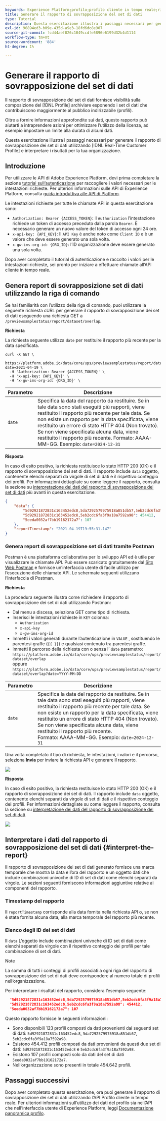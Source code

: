 ```yaml
---
keywords: Experience Platform;profilo;profilo cliente in tempo reale;risoluzione dei problemi;API;rapporto;rapporto di sovrapposizione set di dati;dati profilo
title: Generare il rapporto di sovrapposizione del set di dati
type: Tutorial
description: Questa esercitazione illustra i passaggi necessari per generare il rapporto di sovrapposizione dei set di dati utilizzando l’API Profilo cliente in tempo reale.
exl-id: 90894ed3-b09e-435d-a9e3-18fd6dc8e907
source-git-commit: fcd44aef026c1049ccdfe5896e6199d32b4d1114
workflow-type: tm+mt
source-wordcount: '884'
ht-degree: 1%

---
```


# Generare il rapporto di sovrapposizione del set di dati

Il rapporto di sovrapposizione del set di dati fornisce visibilità sulla composizione del [!DNL Profile] archiviare esponendo i set di dati che contribuiscono maggiormente al pubblico indirizzabile (profili).

Oltre a fornire informazioni approfondite sui dati, questo rapporto può aiutarti a intraprendere azioni per ottimizzare l’utilizzo della licenza, ad esempio impostare un limite alla durata di alcuni dati.

Questa esercitazione illustra i passaggi necessari per generare il rapporto di sovrapposizione dei set di dati utilizzando [!DNL Real-Time Customer Profile] e interpretare i risultati per la tua organizzazione.

## Introduzione

Per utilizzare le API di Adobe Experience Platform, devi prima completare la sezione [tutorial sull’autenticazione](https://www.adobe.com/go/platform-api-authentication-en) per raccogliere i valori necessari per le intestazioni richieste. Per ulteriori informazioni sulle API di Experience Platform, consulta [guida introduttiva alle API di Platform](../../landing/api-guide.md).

Le intestazioni richieste per tutte le chiamate API in questa esercitazione sono:

* `Authorization: Bearer {ACCESS_TOKEN}`: Il `Authorization` l’intestazione richiede un token di accesso preceduto dalla parola `Bearer`. È necessario generare un nuovo valore del token di accesso ogni 24 ore.
* `x-api-key: {API_KEY}`: Il `API Key` è anche noto come `Client ID` e è un valore che deve essere generato una sola volta.
* `x-gw-ims-org-id: {ORG_ID}`: l’ID organizzazione deve essere generato una sola volta.

Dopo aver completato il tutorial di autenticazione e raccolto i valori per le intestazioni richieste, sei pronto per iniziare a effettuare chiamate all’API cliente in tempo reale.

## Genera report di sovrapposizione set di dati utilizzando la riga di comando

Se hai familiarità con l’utilizzo della riga di comando, puoi utilizzare la seguente richiesta cURL per generare il rapporto di sovrapposizione dei set di dati eseguendo una richiesta GET a `/previewsamplestatus/report/dataset/overlap`.

**Richiesta**

La richiesta seguente utilizza `date` per restituire il rapporto più recente per la data specificata.

```shell
curl -X GET \
  https://platform.adobe.io/data/core/ups/previewsamplestatus/report/dataset/overlap?date=2021-04-19 \
  -H 'Authorization: Bearer {ACCESS_TOKEN}' \
  -H 'x-api-key: {API_KEY}' \
  -H 'x-gw-ims-org-id: {ORG_ID}' \
```

| Parametro | Descrizione |
|---|---|
| `date` | Specifica la data del rapporto da restituire. Se in tale data sono stati eseguiti più rapporti, viene restituito il rapporto più recente per tale data. Se non esiste un rapporto per la data specificata, viene restituito un errore di stato HTTP 404 (Non trovato). Se non viene specificata alcuna data, viene restituito il rapporto più recente. Formato: AAAA-MM-GG. Esempio: `date=2024-12-31` |

**Risposta**

In caso di esito positivo, la richiesta restituisce lo stato HTTP 200 (OK) e il rapporto di sovrapposizione dei set di dati. Il rapporto include `data` oggetto, contenente elenchi separati da virgole di set di dati e il rispettivo conteggio dei profili. Per informazioni dettagliate su come leggere il rapporto, consulta la sezione su [interpretazione dei dati del rapporto di sovrapposizione del set di dati](#interpret-the-report) più avanti in questa esercitazione.

```json
{
    "data": {
        "5d92921872831c163452edc8,5da7292579975918a851db57,5eb2cdc6fa3f9a18a7592a98": 123,
        "5d92921872831c163452edc8,5eb2cdc6fa3f9a18a7592a98": 454412,
        "5eeda0032af7bb19162172a7": 107
    },
    "reportTimestamp": "2021-04-19T19:55:31.147"
}
```

### Genera report di sovrapposizione set di dati tramite Postman

Postman è una piattaforma collaborativa per lo sviluppo API ed è utile per visualizzare le chiamate API. Può essere scaricato gratuitamente dal [Sito Web Postman](https://www.postman.com) e fornisce un’interfaccia utente di facile utilizzo per l’esecuzione delle chiamate API. Le schermate seguenti utilizzano l’interfaccia di Postman.

**Richiesta**

La procedura seguente illustra come richiedere il rapporto di sovrapposizione dei set di dati utilizzando Postman:

* Dal menu a discesa, seleziona GET come tipo di richiesta.
* Inserisci le intestazioni richieste in `KEY` colonna:
   * `Authorization`
   * `x-api-key`
   * `x-gw-ims-org-id`
* Immetti i valori generati durante l’autenticazione in `VALUE` , sostituendo le parentesi graffe (`{{ }}`) e qualsiasi contenuto tra parentesi graffe.
* Immetti il percorso della richiesta con o senza l’ `date` parametro:
   `https://platform.adobe.io/data/core/ups/previewsamplestatus/report/dataset/overlap`\
   oppure
   `https://platform.adobe.io/data/core/ups/previewsamplestatus/report/dataset/overlap?date=YYYY-MM-DD`

| Parametro | Descrizione |
|---|---|
| `date` | Specifica la data del rapporto da restituire. Se in tale data sono stati eseguiti più rapporti, viene restituito il rapporto più recente per tale data. Se non esiste un rapporto per la data specificata, viene restituito un errore di stato HTTP 404 (Non trovato). Se non viene specificata alcuna data, viene restituito il rapporto più recente. <br/>Formato: AAAA-MM-GG. Esempio: `date=2024-12-31` |

Una volta completato il tipo di richiesta, le intestazioni, i valori e il percorso, seleziona **Invia** per inviare la richiesta API e generare il rapporto.

![](../images/dataset-overlap-report/postman-request.png)

**Risposta**

In caso di esito positivo, la richiesta restituisce lo stato HTTP 200 (OK) e il rapporto di sovrapposizione dei set di dati. Il rapporto include `data` oggetto, contenente elenchi separati da virgole di set di dati e il rispettivo conteggio dei profili. Per informazioni dettagliate su come leggere il rapporto, consulta la sezione su [interpretazione dei dati del rapporto di sovrapposizione del set di dati](#interpret-the-report).

![](../images/dataset-overlap-report/postman-response.png)

## Interpretare i dati del rapporto di sovrapposizione del set di dati {#interpret-the-report}

Il rapporto di sovrapposizione dei set di dati generato fornisce una marca temporale che mostra la data e l’ora del rapporto e un oggetto dati che include combinazioni univoche di ID di set di dati come elenchi separati da virgole. Le sezioni seguenti forniscono informazioni aggiuntive relative ai componenti del rapporto.

### Timestamp del rapporto

Il `reportTimestamp` corrisponde alla data fornita nella richiesta API o, se non è stata fornita alcuna data, alla marca temporale del rapporto più recente.

### Elenco degli ID dei set di dati

Il `data` L’oggetto include combinazioni univoche di ID set di dati come elenchi separati da virgole con il rispettivo conteggio dei profili per tale combinazione di set di dati.

>[!NOTE]
>
>La somma di tutti i conteggi di profili associati a ogni riga del rapporto di sovrapposizione dei set di dati deve corrispondere al numero totale di profili nell’organizzazione.

Per interpretare i risultati del rapporto, considera l’esempio seguente:

```json
  "5d92921872831c163452edc8,5da7292579975918a851db57,5eb2cdc6fa3f9a18a7592a98": 123,
  "5d92921872831c163452edc8,5eb2cdc6fa3f9a18a7592a98": 454412,
  "5eeda0032af7bb19162172a7": 107
```

Questo rapporto fornisce le seguenti informazioni:

* Sono disponibili 123 profili composti da dati provenienti dai seguenti set di dati: `5d92921872831c163452edc8`, `5da7292579975918a851db57`, `5eb2cdc6fa3f9a18a7592a98`.
* Esistono 454.412 profili composti da dati provenienti da questi due set di dati: `5d92921872831c163452edc8` e `5eb2cdc6fa3f9a18a7592a98`.
* Esistono 107 profili composti solo da dati del set di dati `5eeda0032af7bb19162172a7`.
* Nell’organizzazione sono presenti in totale 454.642 profili.

## Passaggi successivi

Dopo aver completato questa esercitazione, ora puoi generare il rapporto di sovrapposizione dei set di dati utilizzando l’API Profilo cliente in tempo reale. Per ulteriori informazioni sull’utilizzo dei dati del profilo sia nell’API che nell’interfaccia utente di Experience Platform, leggi [Documentazione panoramica profilo](../home.md).

